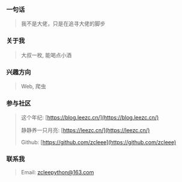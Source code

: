 ### 一句话

>我不是大佬，只是在追寻大佬的脚步

### 关于我

>大叔一枚, 能喝点小酒

### 兴趣方向

> Web, 爬虫

### 参与社区

 > 这个年纪: [https://blog.leezc.cn/](https://blog.leezc.cn/)
 >
 > 静静养一只月亮: [https://leezc.cn/](https://leezc.cn/)
 >
 > Github: [https://github.com/zcleee](https://github.com/zcleee)
 >

### 联系我

>Email: [zcleepython@163.com](mailto:zcleepython@163.com)

<br>
